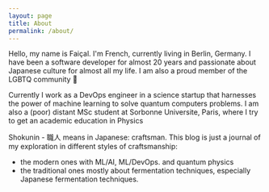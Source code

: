 ```yaml
---
layout: page
title: About
permalink: /about/
---
```


Hello, my name is Faiçal. I'm French, currently living in Berlin, Germany. I have been a software developer for almost 20 years and passionate about Japanese culture for almost all my life. I am also a proud member of the LGBTQ community :rainbow:

Currently I work as a DevOps engineer in a science startup that harnesses the power of machine learning to solve quantum computers problems. I am also a (poor) distant MSc student at Sorbonne Universite, Paris,  where I try to get an academic education in Physics 

Shokunin - 職人 means in Japanese: craftsman. This blog is just a journal of my exploration in different styles of craftsmanship: 
- the modern ones with ML/AI, ML/DevOps. and quantum physics
- the traditional ones mostly about fermentation techniques, especially Japanese fermentation techniques.
